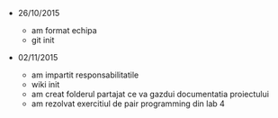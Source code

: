 * 26/10/2015
  * am format echipa
  * git init

* 02/11/2015
  * am impartit responsabilitatile
  * wiki init
  * am creat folderul partajat ce va gazdui documentatia proiectului
  * am rezolvat exercitiul de pair programming din lab 4

